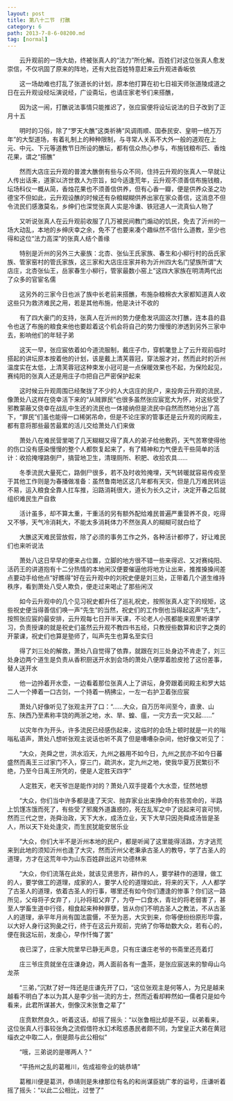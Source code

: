 ```yaml
---
layout: post
title: 第八十二节　打醮
category: 6
path: 2013-7-8-6-08200.md
tag: [normal]
---
```


　　云升观前的一场大劫，终被张真人的“法力”所化解。百姓们对这位张真人愈发崇信，不仅巩固了原来的阵地，还有大批百姓特意赶来云升观进香皈依

　　这一场劫难也打乱了张道长的计划，原本他打算在初七日祖天师张道陵成道之日在云升观设经坛演说经，广设斋坛，也请庄家老爷们来搭醮，

　　因为这一闹，打醮说法事情只能推迟了，张应宸便将设坛说法的日子改到了正月十五

　　明时的习俗，除了“罗天大醮”这类祈祷“风调雨顺、国泰民安、皇明一统万万年”的大型道场，有着礼制上的种种限制，与寻常人关系不大外一般的道观在上元、中元、下元等道教节日所设的醮坛，都有信众热心参与，布施钱粮布匹、香烛花果，谓之“搭醮”

　　然而大店庄云升观的普渡大醮倒有些与众不同，住持云升观的张真人一早就让人传出话来，道家以济世救人为宗旨，如今适逢荒年，云升观不须善信布施钱粮，坛场科仪一概从简，香烛花果也不须善信供养，但有心香一瓣，便是供养众圣之功德宝不但如此，云升观设醮的时候还有杂粮糊糊供养出家在家众善信，这消息不但令流民们感激莫名，乡绅们也深觉张真人实是冷谦、铁冠道人一流真仙人物了

　　又听说张真人在云升观前收服了几万被民间教门煽动的饥民，免去了沂州的一场大动乱，本地的乡绅庆幸之余，免不了也要来凑个趣纵然不信什么道教，至少也得和这位“法力高深”的张真人结个善缘

　　特别是沂州的另外三大豪族：北杏、张仙王氏家族、春生和小柳行村的岳氏家族、管家窑村的管氏家族，这三家和大店庄庄家并称为沂州四大名门望族所谓“大店庄，北杏张仙王，岳家春生小柳行，管家最数小窑上”这四大家族在明清两代出了众多的官宦名儒

　　这另外的三家今日也派了族中长老前来搭醮，布施杂粮棉衣大家都知道真人收这些只为救济难民之用，若是其他布施，他是决计不收的

　　有了四大豪门的支持，张真人在沂州的势力便愈发巩固这次打醮，连本县的县令也送了布施的粮食来他也要趁着这个机会将自己的势力慢慢的渗透到另外三家中去，影响他们的年轻子弟

　　这天一早，张应宸依着如今道流服制，戴庄子巾，穿鹤氅登上了云升观前临时搭起的讲坛原本按着他的计划，该是戴上清芙蓉冠，穿法服才对，然而此时的沂州温度实在太低，上清芙蓉冠这种束发小冠可是一点保暖效果也不起，为保险起见，赛纯阳的张真人还是用庄子巾把自己严密保护起来

　　这时候云升观周围已经聚拢了不少的人大店庄的民户，来投奔云升观的流民，像萧处八这样在侥幸活下来的“从贼罪民”也很多虽然张应宸宽大为怀，对这些受了邪教蒙蔽又侥幸在战乱中生还的流民也一体接纳但是流民中自然而然地分出了高下，“罪民”们虽也能得一口稀粥吊命，但是不论庄家的管事还是云升观的闵殿主，都有意将那些最苦最累的活儿交给萧处八们来做

　　萧处八在难民营里喝了几天糊糊又得了真人的弟子给他敷药，天气苦寒使得他的伤口没有感染慢慢的整个人都恢复起来了，有了精神和力气便去干些简单的活计：收拾掩埋路倒尸，搞营地卫生，清理厕所、积肥、收拾农具……

　　冬季流民大量死亡，路倒尸很多，若不及时收殓掩埋，天气转暖就容易传疫至于其他工作则是为春播做准备：虽然鲁南地区这几年都有天灾，但是几万难民转运不易，运入粮食全靠人扛车推，沿路消耗很大，道长为长久之计，决定开春之后就组织难民生产自救

　　活计虽多，却不算太重，干重活的另有额外配给难民普遍严重营养不良，吃得又不够，天气冷消耗大，不能太多消耗体力不然张真人的糊糊可就白给了

　　大醮这天难民营放假，除了必须的事务工作之外，各种活计都停了，好让难民们也来听说法

　　萧处八这日早早的便来占位置，立脚的地方很不错一些来得迟、又对赛纯阳、活药王的讲道抱有十二分热情的本地闲汉便要催逼他将地方让出来，推推搡搡间差点要动手给他点“好瞧得”好在云升观中的刘祝史便是刘三处，正带着几个道生维持秩序，看到萧处八受人欺负，便走过来喝止了那些闲汉

　　如今云升观中的几个见习祝史都升任了巡礼祝史，按照张真人定下的规矩，这些祝史便当得善信们唤一声“先生”的当然，祝史们的工作倒也当得起这声“先生”，按照张应宸的最安排，云升观每七日开半天课，不论老人小孩都能来观里听课学习，负责授课的就是祝史们虽然云升观不教四书五经，只教授些数算和识字之类的开蒙课，祝史们也算是塾师了，叫声先生也算名至实归

　　得了刘三处的解救，萧处八自觉得了依靠，就跟在刘三处身边不肯走了，刘三处身边两个道生是负责从香积厨送开水到会场的萧处八便厚着脸皮抢了这份差事，替人送开水

　　他一边拎着开水壶，一边看着那位张真人上了讲坛，身旁跟着闵殿主和罗大姑二人一个捧着一口古剑，一个持着一柄拂尘，一左一右护卫着张应宸

　　萧处八好像听见了张观主开了口：“……大众，自万历年间至今，直隶、山东、陕西乃至素称丰饶的两浙之地，水、旱、蝗、瘟，一灾方去一灾又起……”

　　以灾年作为开头，许多流民已经感伤起来，这临时的会场上顿时就是一片的嗡嗡私语声，萧处八想听张观主说话也听不真了但是嘈嘈杂杂间，他好像又听见了：

　　“大众，尧舜之世，洪水滔天，九州之器用不如今日，九州之民亦不如今日蕃盛然而禹王三过家门不入，穿三门，疏洪水，定九州之地，使我华夏万民繁衍不绝，乃至今日禹王所凭的，便是人定胜天四字”

　　人定胜天，老天爷岂是能作对的？萧处八双手提着个大水壶，怔然地想

　　“大众，你们当中许多都是逢了天灾、抛弃家业出来挣命的有些苦命的，半路上饥馑冻饿而死了，有些受了邪魔外道蛊惑的，死在乱军之中了说起来可哀可悯，然而三代之世，尧舜治政，天下大水，成汤立业，天下大旱只因尧舜成汤皆是圣人，所以天下处处逢灾，而生民犹能安居乐业

　　“大众，你们大半不是沂州本地的民户，都是听闻了这里能得活路，方才逃荒来到此地的须知沂州也逢了大灾，然而沂州父老秉承古圣人的教导，学了古圣人的道理，方才在这荒年中为山东百姓辟出这片功德林来

　　“大众，你们流落在此处，就该见贤思齐，耕作的人，要学耕作的道理，做工的人，要学做工的道理，成家的人，要学人伦的道理如此，将来的天下，人人都学了古圣人的道理，依着古圣人的行事，哪里还有如今你们遭逢的惨事？你们这一路所见，父母将子女弃了，儿孙将祖父弃了，为夺一口食水，青壮的将老弱害了，甚至人学畜生道中行径，相食起来种种罪孽，皆从你们不明古圣人之教法，不从古圣人的道理，承平年月尚有国法震慑，不至为恶，大灾到来，你等便纷纷原形毕露，以大好人身行这狗彘之行，终于在这云升观前，完纳了你等劫数大众，若有心的，便在我这坛前，发虔心，早作忏悔了罢”

　　夜已深了，庄家大院里早已静无声息，只有庄谦庄老爷的书斋里还亮着灯

　　庄三爷庄贲就坐在庄谦身边，两人面前各有一盏茶，是张应宸送来的黎母山乌龙茶

　　“三弟，”沉默了好一阵还是庄谦先开了口，“这位张观主是何等人，为兄是越来越看不明白了本以为其人是李少翁一流的方士，然而近看却粹然如一儒者只是如今看来，此君所谋甚大，倒像汉末张鲁之辈了”

　　庄贲默然良久，听着这话，却摇了摇头：“以张鲁相比却是不妥，以弟看来，这位张真人行事较张角之流假借符水幻术眩惑愚民者颇不同，为堂皇正大弟在黄冠缁衣之中取二人，倒是颇与此公相似”

　　“哦，三弟说的是哪两人？”

　　“平扬州之乱的葛稚川，佐成祖帝业的姚恭靖”

　　葛稚川便是葛洪，恭靖则是朱棣那位有名的和尚谋臣姚广孝的谥号，庄谦听着摇了摇头：“以此二公相比，过誉了”
